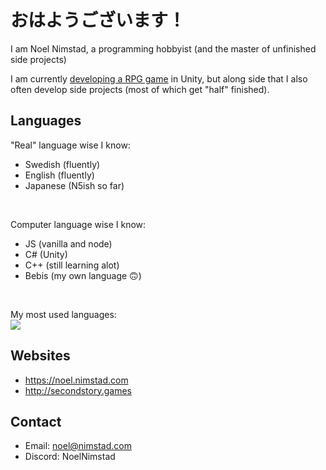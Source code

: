 # おはようございます！ 
I am Noel Nimstad, a programming hobbyist (and the master of unfinished side projects)

I am currently <a href="https://secondstorygames.com">developing a RPG game</a> in Unity, but along side that I also often develop side projects (most of which get "half" finished).

## Languages
"Real" language wise I know:
- Swedish (fluently)
- English (fluently)
- Japanese (N5ish so far)

<br/>

Computer language wise I know:
- JS (vanilla and node)
- C# (Unity)
- C++ (still learning alot)
- Bebis (my own language 🙃)

<br/>

My most used languages:
<br/><img src="https://github-readme-stats.vercel.app/api/top-langs?username=NoelNimstad&show_icons=true&locale=en&theme=transparent&hide_border=true&hide_title=true&disable_animations=true&layout=compact"/>

## Websites

- https://noel.nimstad.com
- http://secondstory.games

## Contact
- Email: noel@nimstad.com
- Discord: NoelNimstad
